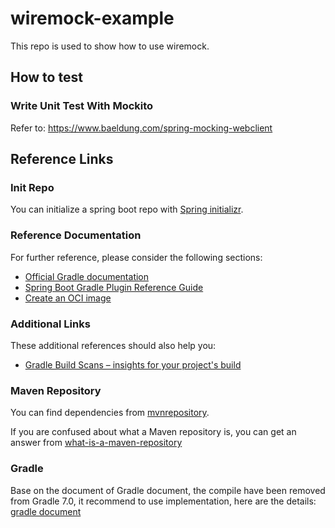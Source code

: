 # wiremock-example
This repo is used to show how to use wiremock.

## How to test

### Write Unit Test With Mockito

Refer to: https://www.baeldung.com/spring-mocking-webclient

## Reference Links

### Init Repo

You can initialize a spring boot repo with [Spring initializr](https://start.spring.io/).

### Reference Documentation
For further reference, please consider the following sections:

* [Official Gradle documentation](https://docs.gradle.org)
* [Spring Boot Gradle Plugin Reference Guide](https://docs.spring.io/spring-boot/docs/2.6.1/gradle-plugin/reference/html/)
* [Create an OCI image](https://docs.spring.io/spring-boot/docs/2.6.1/gradle-plugin/reference/html/#build-image)

### Additional Links
These additional references should also help you:

* [Gradle Build Scans – insights for your project's build](https://scans.gradle.com#gradle)

### Maven Repository

You can find dependencies from [mvnrepository](https://mvnrepository.com/).

If you are confused about what a Maven repository is, you can get an answer from [what-is-a-maven-repository](https://www.cloudrepo.io/articles/what-is-a-maven-repository.html)

### Gradle

Base on the document of Gradle document, the compile have been removed from Gradle 7.0, it recommend to use implementation, here are the details: [gradle document](https://docs.gradle.org/current/userguide/java_library_plugin.html#sec:java_library_separation)

